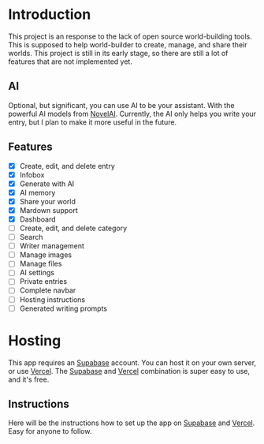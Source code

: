 # Introduction

This project is an response to the lack of open source world-building tools. This is supposed to help world-builder to create, manage, and share their worlds. This project is still in its early stage, so there are still a lot of features that are not implemented yet.

## AI

Optional, but significant, you can use AI to be your assistant. With the powerful AI models from [NovelAI](https//:www.novelai.net). Currently, the AI only helps you write your entry, but I plan to make it more useful in the future.

## Features

- [x] Create, edit, and delete entry
- [x] Infobox
- [x] Generate with AI
- [x] AI memory
- [x] Share your world
- [x] Mardown support
- [x] Dashboard
- [ ] Create, edit, and delete category
- [ ] Search
- [ ] Writer management
- [ ] Manage images
- [ ] Manage files
- [ ] AI settings
- [ ] Private entries
- [ ] Complete navbar
- [ ] Hosting instructions
- [ ] Generated writing prompts

# Hosting

This app requires an [Supabase](https://supabase.com/) account. You can host it on your own server, or use [Vercel](https://vercel.com/). The [Supabase](https://supabase.com/) and [Vercel](https://vercel.com/) combination is super easy to use, and it's free.

## Instructions

Here will be the instructions how to set up the app on [Supabase](https://supabase.com/) and [Vercel](https://vercel.com/). Easy for anyone to follow.

